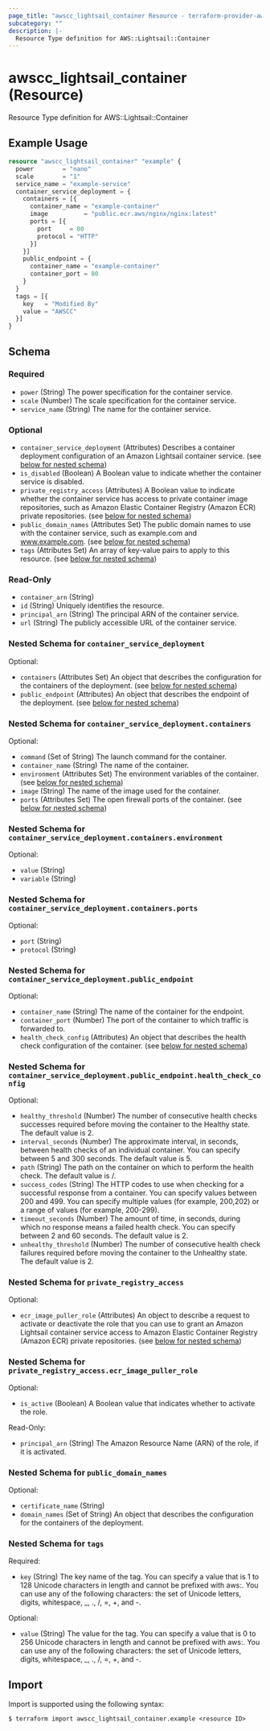```yaml
---
page_title: "awscc_lightsail_container Resource - terraform-provider-awscc"
subcategory: ""
description: |-
  Resource Type definition for AWS::Lightsail::Container
---
```


# awscc_lightsail_container (Resource)

Resource Type definition for AWS::Lightsail::Container

## Example Usage

```terraform
resource "awscc_lightsail_container" "example" {
  power        = "nano"
  scale        = "1"
  service_name = "example-service"
  container_service_deployment = {
    containers = [{
      container_name = "example-container"
      image          = "public.ecr.aws/nginx/nginx:latest"
      ports = [{
        port     = 80
        protocol = "HTTP"
      }]
    }]
    public_endpoint = {
      container_name = "example-container"
      container_port = 80
    }
  }
  tags = [{
    key   = "Modified By"
    value = "AWSCC"
  }]
}
```

<!-- schema generated by tfplugindocs -->
## Schema

### Required

- `power` (String) The power specification for the container service.
- `scale` (Number) The scale specification for the container service.
- `service_name` (String) The name for the container service.

### Optional

- `container_service_deployment` (Attributes) Describes a container deployment configuration of an Amazon Lightsail container service. (see [below for nested schema](#nestedatt--container_service_deployment))
- `is_disabled` (Boolean) A Boolean value to indicate whether the container service is disabled.
- `private_registry_access` (Attributes) A Boolean value to indicate whether the container service has access to private container image repositories, such as Amazon Elastic Container Registry (Amazon ECR) private repositories. (see [below for nested schema](#nestedatt--private_registry_access))
- `public_domain_names` (Attributes Set) The public domain names to use with the container service, such as example.com and www.example.com. (see [below for nested schema](#nestedatt--public_domain_names))
- `tags` (Attributes Set) An array of key-value pairs to apply to this resource. (see [below for nested schema](#nestedatt--tags))

### Read-Only

- `container_arn` (String)
- `id` (String) Uniquely identifies the resource.
- `principal_arn` (String) The principal ARN of the container service.
- `url` (String) The publicly accessible URL of the container service.

<a id="nestedatt--container_service_deployment"></a>
### Nested Schema for `container_service_deployment`

Optional:

- `containers` (Attributes Set) An object that describes the configuration for the containers of the deployment. (see [below for nested schema](#nestedatt--container_service_deployment--containers))
- `public_endpoint` (Attributes) An object that describes the endpoint of the deployment. (see [below for nested schema](#nestedatt--container_service_deployment--public_endpoint))

<a id="nestedatt--container_service_deployment--containers"></a>
### Nested Schema for `container_service_deployment.containers`

Optional:

- `command` (Set of String) The launch command for the container.
- `container_name` (String) The name of the container.
- `environment` (Attributes Set) The environment variables of the container. (see [below for nested schema](#nestedatt--container_service_deployment--containers--environment))
- `image` (String) The name of the image used for the container.
- `ports` (Attributes Set) The open firewall ports of the container. (see [below for nested schema](#nestedatt--container_service_deployment--containers--ports))

<a id="nestedatt--container_service_deployment--containers--environment"></a>
### Nested Schema for `container_service_deployment.containers.environment`

Optional:

- `value` (String)
- `variable` (String)


<a id="nestedatt--container_service_deployment--containers--ports"></a>
### Nested Schema for `container_service_deployment.containers.ports`

Optional:

- `port` (String)
- `protocol` (String)



<a id="nestedatt--container_service_deployment--public_endpoint"></a>
### Nested Schema for `container_service_deployment.public_endpoint`

Optional:

- `container_name` (String) The name of the container for the endpoint.
- `container_port` (Number) The port of the container to which traffic is forwarded to.
- `health_check_config` (Attributes) An object that describes the health check configuration of the container. (see [below for nested schema](#nestedatt--container_service_deployment--public_endpoint--health_check_config))

<a id="nestedatt--container_service_deployment--public_endpoint--health_check_config"></a>
### Nested Schema for `container_service_deployment.public_endpoint.health_check_config`

Optional:

- `healthy_threshold` (Number) The number of consecutive health checks successes required before moving the container to the Healthy state. The default value is 2.
- `interval_seconds` (Number) The approximate interval, in seconds, between health checks of an individual container. You can specify between 5 and 300 seconds. The default value is 5.
- `path` (String) The path on the container on which to perform the health check. The default value is /.
- `success_codes` (String) The HTTP codes to use when checking for a successful response from a container. You can specify values between 200 and 499. You can specify multiple values (for example, 200,202) or a range of values (for example, 200-299).
- `timeout_seconds` (Number) The amount of time, in seconds, during which no response means a failed health check. You can specify between 2 and 60 seconds. The default value is 2.
- `unhealthy_threshold` (Number) The number of consecutive health check failures required before moving the container to the Unhealthy state. The default value is 2.




<a id="nestedatt--private_registry_access"></a>
### Nested Schema for `private_registry_access`

Optional:

- `ecr_image_puller_role` (Attributes) An object to describe a request to activate or deactivate the role that you can use to grant an Amazon Lightsail container service access to Amazon Elastic Container Registry (Amazon ECR) private repositories. (see [below for nested schema](#nestedatt--private_registry_access--ecr_image_puller_role))

<a id="nestedatt--private_registry_access--ecr_image_puller_role"></a>
### Nested Schema for `private_registry_access.ecr_image_puller_role`

Optional:

- `is_active` (Boolean) A Boolean value that indicates whether to activate the role.

Read-Only:

- `principal_arn` (String) The Amazon Resource Name (ARN) of the role, if it is activated.



<a id="nestedatt--public_domain_names"></a>
### Nested Schema for `public_domain_names`

Optional:

- `certificate_name` (String)
- `domain_names` (Set of String) An object that describes the configuration for the containers of the deployment.


<a id="nestedatt--tags"></a>
### Nested Schema for `tags`

Required:

- `key` (String) The key name of the tag. You can specify a value that is 1 to 128 Unicode characters in length and cannot be prefixed with aws:. You can use any of the following characters: the set of Unicode letters, digits, whitespace, _, ., /, =, +, and -.

Optional:

- `value` (String) The value for the tag. You can specify a value that is 0 to 256 Unicode characters in length and cannot be prefixed with aws:. You can use any of the following characters: the set of Unicode letters, digits, whitespace, _, ., /, =, +, and -.

## Import

Import is supported using the following syntax:

```shell
$ terraform import awscc_lightsail_container.example <resource ID>
```